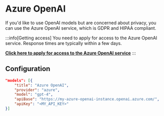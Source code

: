 # Azure OpenAI

If you'd like to use OpenAI models but are concerned about privacy, you can use the Azure OpenAI service, which is GDPR and HIPAA compliant.

:::info[Getting access]
You need to apply for access to the Azure OpenAI service. Response times are typically within a few days.

**[Click here to apply for access to the Azure OpenAI service](https://azure.microsoft.com/en-us/products/ai-services/openai-service)**
:::

## Configuration

```json title="~/.continue/config.json"
"models": [{
    "title": "Azure OpenAI",
    "provider": "azure",
    "model": "gpt-4",
    "apiBase": "https://my-azure-openai-instance.openai.azure.com/",
    "apiKey": "<MY_API_KEY>"
}]
```
